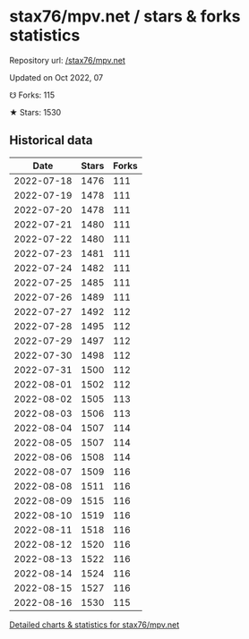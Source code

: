 # stax76/mpv.net / stars & forks statistics

Repository url: [/stax76/mpv.net](https://github.com/stax76/mpv.net)

Updated on Oct 2022, 07

☋ Forks: 115

★ Stars: 1530

## Historical data
| Date | Stars | Forks |
|------|-------|-------|
| 2022-07-18 | 1476 | 111 | 
| 2022-07-19 | 1478 | 111 | 
| 2022-07-20 | 1478 | 111 | 
| 2022-07-21 | 1480 | 111 | 
| 2022-07-22 | 1480 | 111 | 
| 2022-07-23 | 1481 | 111 | 
| 2022-07-24 | 1482 | 111 | 
| 2022-07-25 | 1485 | 111 | 
| 2022-07-26 | 1489 | 111 | 
| 2022-07-27 | 1492 | 112 | 
| 2022-07-28 | 1495 | 112 | 
| 2022-07-29 | 1497 | 112 | 
| 2022-07-30 | 1498 | 112 | 
| 2022-07-31 | 1500 | 112 | 
| 2022-08-01 | 1502 | 112 | 
| 2022-08-02 | 1505 | 113 | 
| 2022-08-03 | 1506 | 113 | 
| 2022-08-04 | 1507 | 114 | 
| 2022-08-05 | 1507 | 114 | 
| 2022-08-06 | 1508 | 114 | 
| 2022-08-07 | 1509 | 116 | 
| 2022-08-08 | 1511 | 116 | 
| 2022-08-09 | 1515 | 116 | 
| 2022-08-10 | 1519 | 116 | 
| 2022-08-11 | 1518 | 116 | 
| 2022-08-12 | 1520 | 116 | 
| 2022-08-13 | 1522 | 116 | 
| 2022-08-14 | 1524 | 116 | 
| 2022-08-15 | 1527 | 116 | 
| 2022-08-16 | 1530 | 115 | 


[Detailed charts & statistics for stax76/mpv.net](https://reviewgithub.com/rep/stax76/mpv.net)
